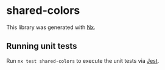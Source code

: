# shared-colors

This library was generated with [Nx](https://nx.dev).

## Running unit tests

Run `nx test shared-colors` to execute the unit tests via [Jest](https://jestjs.io).
